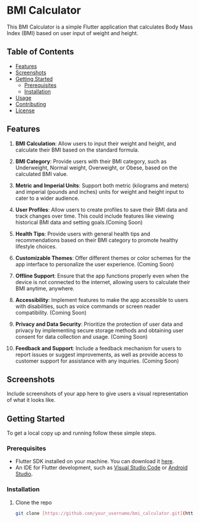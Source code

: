 # BMI Calculator

This BMI Calculator is a simple Flutter application that calculates Body Mass Index (BMI) based on user input of weight and height.

## Table of Contents

- [Features](#features)
- [Screenshots](#screenshots)
- [Getting Started](#getting-started)
    - [Prerequisites](#prerequisites)
    - [Installation](#installation)
- [Usage](#usage)
- [Contributing](#contributing)
- [License](#license)

## Features

1. **BMI Calculation**: Allow users to input their weight and height, and calculate their BMI based on the standard formula.

2. **BMI Category**: Provide users with their BMI category, such as Underweight, Normal weight, Overweight, or Obese, based on the calculated BMI value.

3. **Metric and Imperial Units**: Support both metric (kilograms and meters) and imperial (pounds and inches) units for weight and height input to cater to a wider audience.

4. **User Profiles**: Allow users to create profiles to save their BMI data and track changes over time. This could include features like viewing historical BMI data and setting goals.(Coming Soon)

5. **Health Tips**: Provide users with general health tips and recommendations based on their BMI category to promote healthy lifestyle choices.

6. **Customizable Themes**: Offer different themes or color schemes for the app interface to personalize the user experience. (Coming Soon)

7. **Offline Support**: Ensure that the app functions properly even when the device is not connected to the internet, allowing users to calculate their BMI anytime, anywhere.

8. **Accessibility**: Implement features to make the app accessible to users with disabilities, such as voice commands or screen reader compatibility. (Coming Soon)

9. **Privacy and Data Security**: Prioritize the protection of user data and privacy by implementing secure storage methods and obtaining user consent for data collection and usage. (Coming Soon)

10. **Feedback and Support**: Include a feedback mechanism for users to report issues or suggest improvements, as well as provide access to customer support for assistance with any inquiries. (Coming Soon)

## Screenshots

Include screenshots of your app here to give users a visual representation of what it looks like.

## Getting Started

To get a local copy up and running follow these simple steps.

### Prerequisites

- Flutter SDK installed on your machine. You can download it [here](https://flutter.dev/docs/get-started/install).
- An IDE for Flutter development, such as [Visual Studio Code](https://code.visualstudio.com/) or [Android Studio](https://developer.android.com/studio).

### Installation

1. Clone the repo
   ```sh
   git clone [https://github.com/your_username/bmi_calculator.git](https://github.com/TechMasterPro/BMI_Calculator.git)
